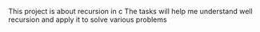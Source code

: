 This project is about recursion in c
The tasks will help me understand well recursion and apply it to solve various problems
